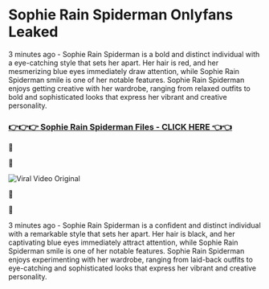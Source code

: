 # Sophie Rain Spiderman Onlyfans Leaked

<p>3 minutes ago - Sophie Rain Spiderman is a bold and distinct individual with a eye-catching style that sets her apart. Her hair is red, and her mesmerizing blue eyes immediately draw attention, while Sophie Rain Spiderman smile is one of her notable features. Sophie Rain Spiderman enjoys getting creative with her wardrobe, ranging from relaxed outfits to bold and sophisticated looks that express her vibrant and creative personality.</p><p>
<h3><a href="https://fansleaks.com-getfree.pro/sophie-rain-spiderman" rel="nofollow">👉👉👉 Sophie Rain Spiderman Files - CLICK HERE 👈👈</a></h3>
<p>🔻</p>
<p>🔻</p> <p>
<a href="https://fansleaks.com-getfree.pro/sophie-rain-spiderman" rel="nofollow"><img src="https://i.imgur.com/0ZbtXZ5.gif" alt="Viral Video Original" style="max-width: 100%; display: inline-block;" data-target="animated-image.originalImage"></a>
<p>🔻</p>
<p>🔻</p> <p>3 minutes ago - Sophie Rain Spiderman is a confident and distinct individual with a remarkable style that sets her apart. Her hair is black, and her captivating blue eyes immediately attract attention, while Sophie Rain Spiderman smile is one of her notable features. Sophie Rain Spiderman enjoys experimenting with her wardrobe, ranging from laid-back outfits to eye-catching and sophisticated looks that express her vibrant and creative personality.</p>